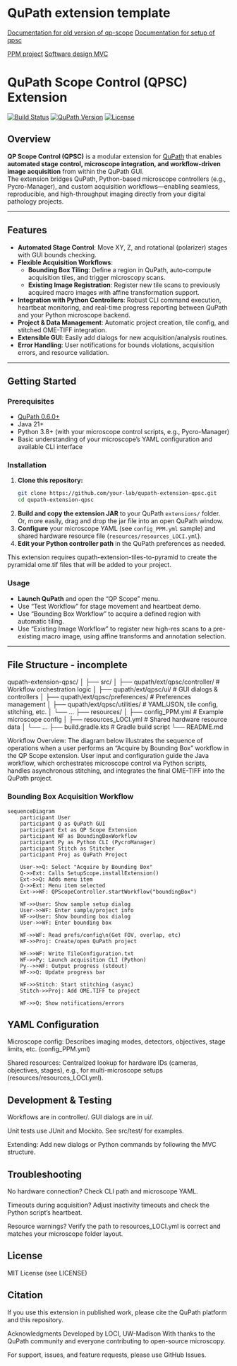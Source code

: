 # QuPath extension template

[Documentation for old version of qp-scope](https://docs.google.com/document/d/1XBRZRJ0p-M71GUEMJQ4xSMDFfq8fcTMy6KwfbtxXz-Q/edit?tab=t.0)
[Documentation for setup of qpsc](https://docs.google.com/document/d/1XBRZRJ0p-M71GUEMJQ4xSMDFfq8fcTMy6KwfbtxXz-Q/edit?tab=t.0)

[PPM project](https://docs.google.com/document/u/3/d/1XefVDE7qYCOOUUUYZDh4zW0qORQXOUilt47npvDIW3M/mobilebasic#heading=h.ywwydiewamwm)
[Software design MVC]()


# QuPath Scope Control (QPSC) Extension

[![Build Status](https://img.shields.io/badge/build-passing-brightgreen)](#)
[![QuPath Version](https://img.shields.io/badge/qupath-0.5.1+-blue)](#)
[![License](https://img.shields.io/badge/license-MIT-lightgrey)](#)

## Overview

**QP Scope Control (QPSC)** is a modular extension for [QuPath](https://qupath.github.io/) that enables **automated stage control, microscope integration, and workflow-driven image acquisition** from within the QuPath GUI.  
The extension bridges QuPath, Python-based microscope controllers (e.g., Pycro-Manager), and custom acquisition workflows—enabling seamless, reproducible, and high-throughput imaging directly from your digital pathology projects.

---

## Features

- **Automated Stage Control**: Move XY, Z, and rotational (polarizer) stages with GUI bounds checking.
- **Flexible Acquisition Workflows**:
    - **Bounding Box Tiling**: Define a region in QuPath, auto-compute acquisition tiles, and trigger microscopy scans.
    - **Existing Image Registration**: Register new tile scans to previously acquired macro images with affine transformation support.
- **Integration with Python Controllers**: Robust CLI command execution, heartbeat monitoring, and real-time progress reporting between QuPath and your Python microscope backend.
- **Project & Data Management**: Automatic project creation, tile config, and stitched OME-TIFF integration.
- **Extensible GUI**: Easily add dialogs for new acquisition/analysis routines.
- **Error Handling**: User notifications for bounds violations, acquisition errors, and resource validation.

---

## Getting Started

### Prerequisites

- [QuPath 0.6.0+](https://qupath.github.io/)
- Java 21+
- Python 3.8+ (with your microscope control scripts, e.g., Pycro-Manager)
- Basic understanding of your microscope’s YAML configuration and available CLI interface

### Installation

1. **Clone this repository:**
    ```bash
    git clone https://github.com/your-lab/qupath-extension-qpsc.git
    cd qupath-extension-qpsc
    ```
2. **Build and copy the extension JAR** to your QuPath `extensions/` folder. Or, more easily, drag and drop the jar file into an open QuPath window.
3. **Configure** your microscope YAML (see `config_PPM.yml` sample) and shared hardware resource file (`resources/resources_LOCI.yml`).
4. **Edit your Python controller path** in the QuPath preferences as needed.

This extension requires qupath-extension-tiles-to-pyramid to create the pyramidal ome.tif files that will be added to your project.

### Usage

- **Launch QuPath** and open the “QP Scope” menu.
- Use “Test Workflow” for stage movement and heartbeat demo.
- Use “Bounding Box Workflow” to acquire a defined region with automatic tiling.
- Use “Existing Image Workflow” to register new high-res scans to a pre-existing macro image, using affine transforms and annotation selection.

---

## File Structure - incomplete
qupath-extension-qpsc/
│
├── src/
│ ├── qupath/ext/qpsc/controller/ # Workflow orchestration logic
│ ├── qupath/ext/qpsc/ui/ # GUI dialogs & controllers
│ ├── qupath/ext/qpsc/preferences/ # Preferences management
│ ├── qupath/ext/qpsc/utilities/ # YAML/JSON, tile config, stitching, etc.
│ └── ...
├── resources/
│ ├── config_PPM.yml # Example microscope config
│ ├── resources_LOCI.yml # Shared hardware resource data
│ └── ...
├── build.gradle.kts # Gradle build script
└── README.md

Workflow Overview:
The diagram below illustrates the sequence of operations when a user performs an “Acquire by Bounding Box” workflow in the QP Scope extension. User input and configuration guide the Java workflow, which orchestrates microscope control via Python scripts, handles asynchronous stitching, and integrates the final OME-TIFF into the QuPath project.
### Bounding Box Acquisition Workflow
```mermaid
sequenceDiagram
    participant User
    participant Q as QuPath GUI
    participant Ext as QP Scope Extension
    participant WF as BoundingBoxWorkflow
    participant Py as Python CLI (PycroManager)
    participant Stitch as Stitcher
    participant Proj as QuPath Project

    User->>Q: Select "Acquire by Bounding Box"
    Q->>Ext: Calls SetupScope.installExtension()
    Ext->>Q: Adds menu item
    Q->>Ext: Menu item selected
    Ext->>WF: QPScopeController.startWorkflow("boundingBox")

    WF->>User: Show sample setup dialog
    User->>WF: Enter sample/project info
    WF->>User: Show bounding box dialog
    User->>WF: Enter bounding box

    WF->>WF: Read prefs/config\n(Get FOV, overlap, etc)
    WF->>Proj: Create/open QuPath project

    WF->>WF: Write TileConfiguration.txt
    WF->>Py: Launch acquisition CLI (Python)
    Py-->>WF: Output progress (stdout)
    WF->>Q: Update progress bar

    WF->>Stitch: Start stitching (async)
    Stitch->>Proj: Add OME.TIFF to project

    WF->>Q: Show notifications/errors
```

## YAML Configuration
Microscope config: Describes imaging modes, detectors, objectives, stage limits, etc. (config_PPM.yml)

Shared resources: Centralized lookup for hardware IDs (cameras, objectives, stages), e.g., for multi-microscope setups (resources/resources_LOCI.yml).

## Development & Testing
Workflows are in controller/. GUI dialogs are in ui/.

Unit tests use JUnit and Mockito. See src/test/ for examples.

Extending: Add new dialogs or Python commands by following the MVC structure.

## Troubleshooting
No hardware connection? Check CLI path and microscope YAML.

Timeouts during acquisition? Adjust inactivity timeouts and check the Python script’s heartbeat.

Resource warnings? Verify the path to resources_LOCI.yml is correct and matches your microscope folder layout.

## License
MIT License (see LICENSE)

## Citation
If you use this extension in published work, please cite the QuPath platform and this repository.

Acknowledgments
Developed by LOCI, UW-Madison
With thanks to the QuPath community and everyone contributing to open-source microscopy.

For support, issues, and feature requests, please use GitHub Issues.
